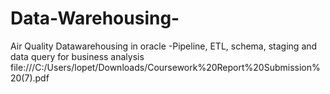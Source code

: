 # Data-Warehousing-
Air Quality Datawarehousing in oracle -Pipeline, ETL, schema, staging and data query for business analysis
file:///C:/Users/lopet/Downloads/Coursework%20Report%20Submission%20(7).pdf
